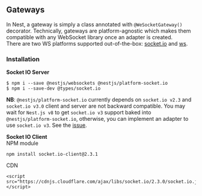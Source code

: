 ## Gateways
In Nest, a gateway is simply a class annotated with `@WeSocketGateway()` decorator.  Technically, gateways are platform-agnostic which makes them compatible with any WebSocket library once an adapter is created.  
There are two WS platforms supported out-of-the-box: [socket.io](https://github.com/socketio/socket.io) and [ws](https://github.com/websockets/ws).  

### Installation
__Socket IO Server__     
```
$ npm i --save @nestjs/websockets @nestjs/platform-socket.io
$ npm i --save-dev @types/socket.io
```
__NB__: `@nestjs/platform-socket.io` currently depends on `socket.io v2.3` and `socket.io v3.0` client and server are not backward compatible. You may wait for `Nest.js v8` to get `socket.io v3` support baked into `@nestjs/platform-socket.io`, otherwise, you can implement an adapter to use `socket.io v3`. See the [issue](https://github.com/nestjs/nest/issues/5676).  

__Socket IO Client__  
NPM module
```
npm install socket.io-client@2.3.1
```
CDN
```
<script src="https://cdnjs.cloudflare.com/ajax/libs/socket.io/2.3.0/socket.io.js"></script>
```
